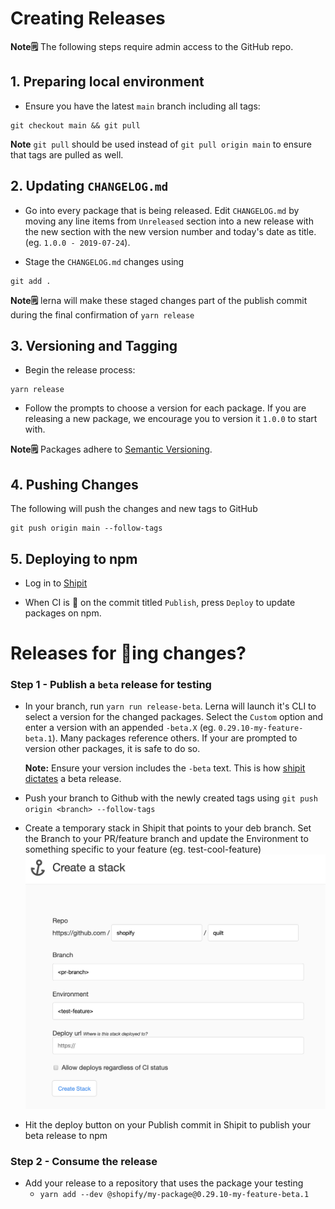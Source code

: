 # Creating Releases

**Note🗒️** The following steps require admin access to the GitHub repo.

## 1. Preparing local environment

- Ensure you have the latest `main` branch including all tags:

```
git checkout main && git pull
```

**Note** `git pull` should be used instead of `git pull origin main` to ensure that tags are pulled as well.

## 2. Updating `CHANGELOG.md`

- Go into every package that is being released. Edit `CHANGELOG.md` by moving any line items from `Unreleased` section into a new release with the new section with the new version number and today's date as title. (eg. `1.0.0 - 2019-07-24`).

- Stage the `CHANGELOG.md` changes using

```
git add .
```

**Note🗒️** lerna will make these staged changes part of the publish commit during the final confirmation of `yarn release`

## 3. Versioning and Tagging

- Begin the release process:

```
yarn release
```

- Follow the prompts to choose a version for each package. If you are releasing a new package, we encourage you to version it `1.0.0` to start with.

**Note🗒️** Packages adhere to [Semantic Versioning](http://semver.org/spec/v2.0.0.html).

## 4. Pushing Changes

The following will push the changes and new tags to GitHub

```
git push origin main --follow-tags
```

## 5. Deploying to npm

- Log in to [Shipit](https://shipit.shopify.io/shopify/web-foundation/production)

- When CI is 🍏 on the commit titled `Publish`, press `Deploy` to update packages on npm.

# Releases for 🎩ing changes?

### Step 1 - Publish a `beta` release for testing

- In your branch, run `yarn run release-beta`. Lerna will launch it's CLI to select a version for the changed packages. Select the `Custom` option and enter a version with an appended `-beta.X` (eg. `0.29.10-my-feature-beta.1`). Many packages reference others. If your are prompted to version other packages, it is safe to do so.

  **Note:** Ensure your version includes the `-beta` text. This is how [shipit dictates](https://github.com/Shopify/shipit-engine/blob/master/lib/snippets/publish-lerna-independent-packages#L7-L12) a beta release.

- Push your branch to Github with the newly created tags using `git push origin <branch> --follow-tags`
- Create a temporary stack in Shipit that points to your deb branch. Set the Branch to your PR/feature branch and update the Environment to something specific to your feature (eg. test-cool-feature)
  ![Create Shipit Stack](../images/shipit-stack.png)

- Hit the deploy button on your Publish commit in Shipit to publish your beta release to npm

### Step 2 - Consume the release

- Add your release to a repository that uses the package your testing
  - `yarn add --dev @shopify/my-package@0.29.10-my-feature-beta.1`

